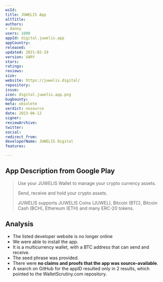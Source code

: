 ```yaml
---
wsId: 
title: JUWELIS App
altTitle: 
authors:
- danny
users: 1000
appId: digital.juwelis.app
appCountry: 
released: 
updated: 2021-02-19
version: VARY
stars: 
ratings: 
reviews: 
size: 
website: https://juwelis.digital/
repository: 
issue: 
icon: digital.juwelis.app.png
bugbounty: 
meta: obsolete
verdict: nosource
date: 2023-06-12
signer: 
reviewArchive: 
twitter: 
social: 
redirect_from: 
developerName: JUWELIS Digital
features: 

---
```


## App Description from Google Play

> Use your JUWELIS Wallet to manage your crypto currency assets.
>
> Send, receive and hold your crypto assets.
>
> JUWELIS supports JUWELIS Coins (JUWEL), Bitcoin (BTC), Bitcoin Cash (BCH), Ethereum (ETH) and many ERC-20 tokens. 

## Analysis 

- The listed developer website is no longer online
- We were able to install the app. 
- It is a multicurrency wallet, with a BTC address that can send and receive. 
- The seed phrase was provided. 
- There were **no claims and proofs that the app was source-available**. 
- A search on GitHub for the appID resulted only in 2 results, which pointed to the WalletScrutiny.com repository. 